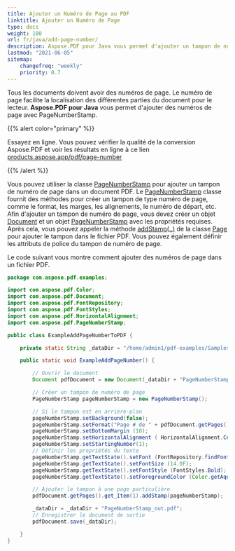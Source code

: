 ```yaml
---
title: Ajouter un Numéro de Page au PDF
linktitle: Ajouter un Numéro de Page
type: docs
weight: 100
url: fr/java/add-page-number/
description: Aspose.PDF pour Java vous permet d'ajouter un tampon de numéro de page à votre fichier PDF en utilisant la classe PageNumberStamp.
lastmod: "2021-06-05"
sitemap:
    changefreq: "weekly"
    priority: 0.7
---
```


Tous les documents doivent avoir des numéros de page. Le numéro de page facilite la localisation des différentes parties du document pour le lecteur.
**Aspose.PDF pour Java** vous permet d'ajouter des numéros de page avec PageNumberStamp.

{{% alert color="primary" %}}

Essayez en ligne. Vous pouvez vérifier la qualité de la conversion Aspose.PDF et voir les résultats en ligne à ce lien [products.aspose.app/pdf/page-number](https://products.aspose.app/pdf/page-number)

{{% /alert %}}

Vous pouvez utiliser la classe [PageNumberStamp](https://reference.aspose.com/pdf/java/com.aspose.pdf/PageNumberStamp) pour ajouter un tampon de numéro de page dans un document PDF.
 Le [PageNumberStamp](https://reference.aspose.com/pdf/java/com.aspose.pdf/PageNumberStamp) classe fournit des méthodes pour créer un tampon de type numéro de page, comme le format, les marges, les alignements, le numéro de départ, etc. Afin d'ajouter un tampon de numéro de page, vous devez créer un objet [Document](https://reference.aspose.com/pdf/java/com.aspose.pdf/Document) et un objet [PageNumberStamp](https://reference.aspose.com/pdf/java/com.aspose.pdf/PageNumberStamp) avec les propriétés requises. Après cela, vous pouvez appeler la méthode [addStamp(..)](https://reference.aspose.com/pdf/java/com.aspose.pdf/Page#addStamp-com.aspose.pdf.Stamp-) de la classe [Page](https://reference.aspose.com/pdf/java/com.aspose.pdf/Page) pour ajouter le tampon dans le fichier PDF. Vous pouvez également définir les attributs de police du tampon de numéro de page.

Le code suivant vous montre comment ajouter des numéros de page dans un fichier PDF.

```java
package com.aspose.pdf.examples;

import com.aspose.pdf.Color;
import com.aspose.pdf.Document;
import com.aspose.pdf.FontRepository;
import com.aspose.pdf.FontStyles;
import com.aspose.pdf.HorizontalAlignment;
import com.aspose.pdf.PageNumberStamp;

public class ExampleAddPageNumberToPDF {

    private static String _dataDir = "/home/admin1/pdf-examples/Samples/";

    public static void ExampleAddPageNumber() {

        // Ouvrir le document
        Document pdfDocument = new Document(_dataDir + "PageNumberStamp.pdf");

        // Créer un tampon de numéro de page
        PageNumberStamp pageNumberStamp = new PageNumberStamp();

        // Si le tampon est en arrière-plan
        pageNumberStamp.setBackground(false);
        pageNumberStamp.setFormat("Page # de " + pdfDocument.getPages().size());
        pageNumberStamp.setBottomMargin (10);
        pageNumberStamp.setHorizontalAlignment ( HorizontalAlignment.Center);
        pageNumberStamp.setStartingNumber(1);
        // Définir les propriétés du texte
        pageNumberStamp.getTextState().setFont (FontRepository.findFont("Arial"));
        pageNumberStamp.getTextState().setFontSize (14.0F);
        pageNumberStamp.getTextState().setFontStyle (FontStyles.Bold);        
        pageNumberStamp.getTextState().setForegroundColor (Color.getAqua());

        // Ajouter le tampon à une page particulière
        pdfDocument.getPages().get_Item(1).addStamp(pageNumberStamp);

        _dataDir = _dataDir + "PageNumberStamp_out.pdf";
        // Enregistrer le document de sortie
        pdfDocument.save(_dataDir);

    }
}
```